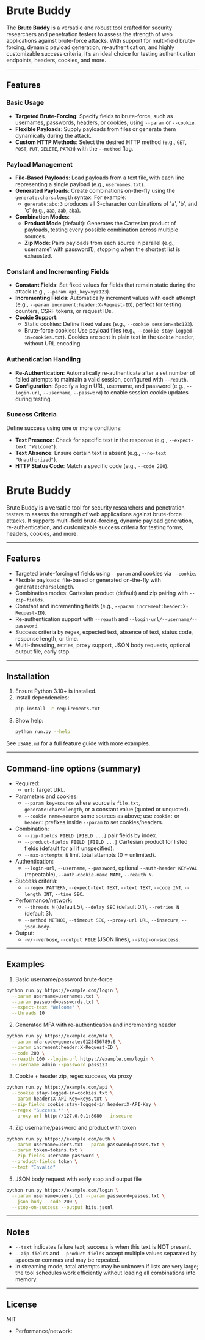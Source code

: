 # Brute Buddy

The **Brute Buddy** is a versatile and robust tool crafted for security researchers and penetration testers to assess the strength of web applications against brute-force attacks. With support for multi-field brute-forcing, dynamic payload generation, re-authentication, and highly customizable success criteria, it’s an ideal choice for testing authentication endpoints, headers, cookies, and more.

---

## Features

### Basic Usage
- **Targeted Brute-Forcing**: Specify fields to brute-force, such as usernames, passwords, headers, or cookies, using `--param` or `--cookie`.
- **Flexible Payloads**: Supply payloads from files or generate them dynamically during the attack.
- **Custom HTTP Methods**: Select the desired HTTP method (e.g., `GET`, `POST`, `PUT`, `DELETE`, `PATCH`) with the `--method` flag.

### Payload Management
- **File-Based Payloads**: Load payloads from a text file, with each line representing a single payload (e.g., `usernames.txt`).
- **Generated Payloads**: Create combinations on-the-fly using the `generate:chars:length` syntax. For example:
  - `generate:abc:3` produces all 3-character combinations of 'a', 'b', and 'c' (e.g., `aaa`, `aab`, `aba`).
- **Combination Modes**:
  - **Product Mode** (default): Generates the Cartesian product of payloads, testing every possible combination across multiple sources.
  - **Zip Mode**: Pairs payloads from each source in parallel (e.g., username1 with password1), stopping when the shortest list is exhausted.

### Constant and Incrementing Fields
- **Constant Fields**: Set fixed values for fields that remain static during the attack (e.g., `--param api_key=xyz123`).
- **Incrementing Fields**: Automatically increment values with each attempt (e.g., `--param increment:header:X-Request-ID`), perfect for testing counters, CSRF tokens, or request IDs.
- **Cookie Support**: 
  - Static cookies: Define fixed values (e.g., `--cookie session=abc123`).
  - Brute-force cookies: Use payload files (e.g., `--cookie stay-logged-in=cookies.txt`). Cookies are sent in plain text in the `Cookie` header, without URL encoding.

### Authentication Handling
- **Re-Authentication**: Automatically re-authenticate after a set number of failed attempts to maintain a valid session, configured with `--reauth`.
- **Configuration**: Specify a login URL, username, and password (e.g., `--login-url`, `--username`, `--password`) to enable session cookie updates during testing.

### Success Criteria
Define success using one or more conditions:
- **Text Presence**: Check for specific text in the response (e.g., `--expect-text "Welcome"`).
- **Text Absence**: Ensure certain text is absent (e.g., `--no-text "Unauthorized"`).
- **HTTP Status Code**: Match a specific code (e.g., `--code 200`).
# Brute Buddy

Brute Buddy is a versatile tool for security researchers and penetration testers to assess the strength of web applications against brute-force attacks. It supports multi-field brute-forcing, dynamic payload generation, re-authentication, and customizable success criteria for testing forms, headers, cookies, and more.

---

## Features

- Targeted brute-forcing of fields using `--param` and cookies via `--cookie`.
- Flexible payloads: file-based or generated on-the-fly with `generate:chars:length`.
- Combination modes: Cartesian product (default) and zip pairing with `--zip-fields`.
- Constant and incrementing fields (e.g., `--param increment:header:X-Request-ID`).
- Re-authentication support with `--reauth` and `--login-url/--username/--password`.
- Success criteria by regex, expected text, absence of text, status code, response length, or time.
- Multi-threading, retries, proxy support, JSON body requests, optional output file, early stop.

---

## Installation

1. Ensure Python 3.10+ is installed.
2. Install dependencies:
   ```bash
   pip install -r requirements.txt
   ```
3. Show help:
   ```bash
   python run.py --help
   ```

See `USAGE.md` for a full feature guide with more examples.

---

## Command-line options (summary)

- Required:
  - `url`: Target URL.
- Parameters and cookies:
  - `--param key=source` where source is `file.txt`, `generate:chars:length`, or a constant value (quoted or unquoted).
  - `--cookie name=source` same sources as above; use `cookie:` or `header:` prefixes inside `--param` to set cookies/headers.
- Combination:
  - `--zip-fields FIELD [FIELD ...]` pair fields by index.
  - `--product-fields FIELD [FIELD ...]` Cartesian product for listed fields (default for all if unspecified).
  - `--max-attempts N` limit total attempts (0 = unlimited).
- Authentication:
  - `--login-url`, `--username`, `--password`, optional `--auth-header KEY=VAL` (repeatable), `--auth-cookie-name NAME`, `--reauth N`.
- Success criteria:
  - `--regex PATTERN`, `--expect-text TEXT`, `--text TEXT`, `--code INT`, `--length INT`, `--time SEC`.
- Performance/network:
  - `--threads N` (default 5), `--delay SEC` (default 0.1), `--retries N` (default 3).
  - `--method METHOD`, `--timeout SEC`, `--proxy-url URL`, `--insecure`, `--json-body`.
- Output:
  - `-v/--verbose`, `--output FILE` (JSON lines), `--stop-on-success`.

---

## Examples

1) Basic username/password brute-force
```bash
python run.py https://example.com/login \
  --param username=usernames.txt \
  --param password=passwords.txt \
  --expect-text "Welcome" \
  --threads 10
```

2) Generated MFA with re-authentication and incrementing header
```bash
python run.py https://example.com/mfa \
  --param mfa-code=generate:0123456789:6 \
  --param increment:header:X-Request-ID \
  --code 200 \
  --reauth 100 --login-url https://example.com/login \
  --username admin --password pass123
```

3) Cookie + header zip, regex success, via proxy
```bash
python run.py https://example.com/api \
  --cookie stay-logged-in=cookies.txt \
  --param header:X-API-Key=keys.txt \
  --zip-fields cookie:stay-logged-in header:X-API-Key \
  --regex "Success.*" \
  --proxy-url http://127.0.0.1:8080 --insecure
```

4) Zip username/password and product with token
```bash
python run.py https://example.com/auth \
  --param username=users.txt --param password=passes.txt \
  --param token=tokens.txt \
  --zip-fields username password \
  --product-fields token \
  --text "Invalid"
```

5) JSON body request with early stop and output file
```bash
python run.py https://example.com/login \
  --param username=users.txt --param password=passes.txt \
  --json-body --code 200 \
  --stop-on-success --output hits.jsonl
```

---

## Notes

- `--text` indicates failure text; success is when this text is NOT present.
- `--zip-fields` and `--product-fields` accept multiple values separated by spaces or commas and may be repeated.
- In streaming mode, total attempts may be unknown if lists are very large; the tool schedules work efficiently without loading all combinations into memory.

---

## License

MIT
- Performance/network:
